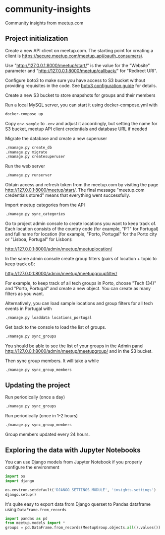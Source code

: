# community-insights

Community insights from meetup.com

## Project initialization

Create a new API client on meetup.com. The starting point for creating
a client is https://secure.meetup.com/meetup_api/oauth_consumers/.

Use "http://127.0.0.1:8000/meetup/start/" is the value for the "Website"
parameter and "http://127.0.0.1:8000/meetup/callback/" for "Redirect URI".

Configure boto3 to make sure you have access to S3 bucket without providing
requisites in the code. See [boto3 configuration guide](https://boto3.amazonaws.com/v1/documentation/api/latest/guide/configuration.html)
for details.

Create a new S3 bucket to store snapshots for groups and their members

Run a local MySQL server, you can start it using docker-compose.yml with 

```bash
docker-compose up
```
 
Copy `env.sample` to `.env` and adjust it accordingly, but setting the name for
S3 bucket, meetup API client credentials and database URL if needed

Migrate the database and create a new superuser

```bash
./manage.py create_db
./manage.py migrate
./manage.py createsuperuser
```

Run the web server

```bash
./manage.py runserver
```

Obtain access and refresh token from the meetup.com by visiting the
page http://127.0.0.1:8000/meetup/start/. The final message
"meetup.com credentials stored" means that everything went successfully.

Import meetup categories from the API

```bash
./manage.py sync_categories
```

Go to project admin console to create locations you want to keep track of.
Each location consists of the country code (for example, "PT" for Portugal)
and full name for location (for example, "Porto, Portugal" for the Porto city
or "Lisboa, Portugal" for Lisbon):

http://127.0.0.1:8000/admin/meetup/meetuplocation/

In the same admin console create group filters (pairs of location + topic to
keep track of):

http://127.0.0.1:8000/admin/meetup/meetupgroupfilter/

For example, to keep track of all tech groups in Porto, choose "Tech (34)" and
"Porto, Portugal" and create a new object. You can create as many filters as
you want.

Alternatively, you can load sample locations and group filters for all tech
events in Portugal with

```bash
./manage.py loaddata locations_portugal
```

Get back to the console to load the list of groups.

```bash
./manage.py sync_groups
```

You should be able to see the list of your groups in
the Admin panel http://127.0.0.1:8000/admin/meetup/meetupgroup/ and in the 
S3 bucket.

Then sync group members. It will take a while

```bash
./manage.py sync_group_members
```

## Updating the project

Run periodically (once a day)

```bash
./manage.py sync_groups
```

Run periodically (once in 1-2 hours)

```bash
./manage.py sync_group_members
```

Group members updated every 24 hours.


## Exploring the data with Jupyter Notebooks

You can use Django models from Jupyter Notebook if you properly configure
the environment

```python
import os
import django

os.environ.setdefault('DJANGO_SETTINGS_MODULE', 'insights.settings')
django.setup()
```

It's quite easy to export data from Django querset to Pandas dataframe using
`DataFrame.from_records`

```python
import pandas as pd
from meetup.models import *
groups = pd.DataFrame.from_records(MeetupGroup.objects.all().values())
```
